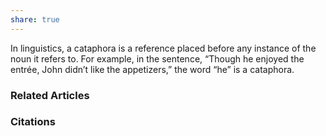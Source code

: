 ```yaml
---
share: true
---
```


In linguistics, a cataphora is a reference placed before any instance of the noun it refers to. For example, in the sentence, “Though he enjoyed the entrée, John didn’t like the appetizers,” the word “he” is a cataphora.

### Related Articles

### Citations
